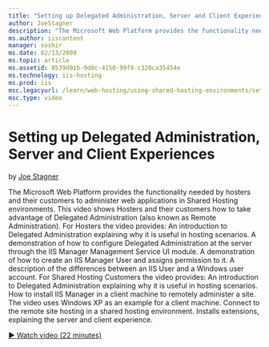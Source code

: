 ```yaml
---
title: "Setting up Delegated Administration, Server and Client Experiences | Microsoft Docs"
author: JoeStagner
description: "The Microsoft Web Platform provides the functionality needed by hosters and their customers to administer web applications in Shared Hosting environments. Th..."
ms.author: iiscontent
manager: soshir
ms.date: 02/13/2009
ms.topic: article
ms.assetid: 8539d91b-9d0c-4150-99f8-c320ca35454e
ms.technology: iis-hosting
ms.prod: iis
msc.legacyurl: /learn/web-hosting/using-shared-hosting-environments/setting-up-delegated-administration-server-and-client-experiences
msc.type: video
---
```

Setting up Delegated Administration, Server and Client Experiences
====================
by [Joe Stagner](https://github.com/JoeStagner)

The Microsoft Web Platform provides the functionality needed by hosters and their customers to administer web applications in Shared Hosting environments. This video shows Hosters and their customers how to take advantage of Delegated Administration (also known as Remote Administration). For Hosters the video provides: An introduction to Delegated Administration explaining why it is useful in hosting scenarios. A demonstration of how to configure Delegated Administration at the server through the IIS Manager Management Service UI module. A demonstration of how to create an IIS Manager User and assigns permission to it. A description of the differences between an IIS User and a Windows user account. For Shared Hosting Customers the video provides: An introduction to Delegated Administration explaining why it is useful in hosting scenarios. How to install IIS Manager in a client machine to remotely administer a site. The video uses Windows XP as an example for a client machine. Connect to the remote site hosting in a shared hosting environment. Installs extensions, explaining the server and client experience.

[&#9654; Watch video (22 minutes)](https://channel9.msdn.com/Blogs/IIS-NET-Site-Videos/setting-up-delegated-administration-server-and-client-experiences)